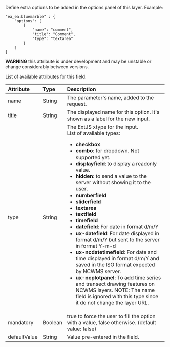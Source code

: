 Define extra options to be added in the options panel of this layer.
Example:

```
"ea_ea:bluemarble" : {
	"options": [
		{
			"name": "comment",
			"title": "Comment",
			"type": "textarea"
		}
	]
}
```

**WARNING** this attribute is under development and may be unstable or change considerably between versions.

List of available attributes for this field:

| **Attribute** | **Type** | **Description** |
|:--------------|:---------|:----------------|
| name | String | The parameter's name, added to the request. |
| title | String | The displayed name for this option. It's shown as a label for the new input. |
| type | String | The ExtJS xtype for the input.<br />List of available types:<ul><li><b>checkbox</b></li><li><b>combo</b>: for dropdown. Not supported yet.</li><li><b>displayfield</b>: to display a readonly value.</li><li><b>hidden</b>: to send a value to the server without showing it to the user.</li><li><b>numberfield</b></li><li><b>sliderfield</b></li><li><b>textarea</b></li><li><b>textfield</b></li><li><b>timefield</b></li><li><b>datefield</b>: For date in format d/m/Y</li><li><b>ux-datefield</b>: For date displayed in format d/m/Y but sent to the server in format Y-m-d</li><li><b>ux-ncdatetimefield</b>: For date and time displayed in format d/m/Y and saved in the ISO format expected by NCWMS server.</li><li><b>ux-ncplotpanel</b>: To add time series and transect drawing features on NCWMS layers. NOTE: The name field is ignored with this type since it do not change the layer URL.</li></ul> |
| mandatory | Boolean | true to force the user to fill the option with a value, false otherwise. (default value: false) |
| defaultValue | String | Value pre-entered in the field. |